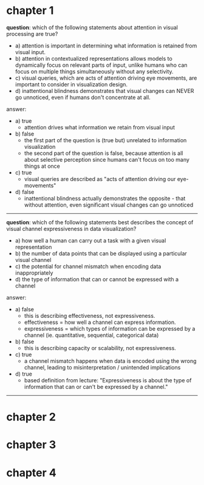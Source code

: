 # chapter 1

**question**: which of the following statements about attention in visual processing are true?

- a) attention is important in determining what information is retained from visual input.
- b) attention in contextualized representations allows models to dynamically focus on relevant parts of input, unlike humans who can focus on multiple things simultaneously without any selectivity.
- c) visual queries, which are acts of attention driving eye movements, are important to consider in visualization design.
- d) inattentional blindness demonstrates that visual changes can NEVER go unnoticed, even if humans don't concentrate at all.

answer:

- a) true
	- attention drives what information we retain from visual input
- b) false
	- the first part of the question is (true but) unrelated to information visualization
	- the second part of the question is false, because attention is all about selective perception since humans can't focus on too many things at once
- c) true
	- visual queries are described as "acts of attention driving our eye-movements"
- d) false
	- inattentional blindness actually demonstrates the opposite - that without attention, even significant visual changes can go unnoticed

---

**question**: which of the following statements best describes the concept of visual channel expressiveness in data visualization?

- a) how well a human can carry out a task with a given visual representation
- b) the number of data points that can be displayed using a particular visual channel
- c) the potential for channel mismatch when encoding data inappropriately
- d) the type of information that can or cannot be expressed with a channel

answer: 

- a) false
	- this is describing effectiveness, not expressiveness.
	- effectiveness = how well a channel can express information.
	- expressiveness = which types of information can be expressed by a channel (ie. quantitative, sequential, categorical data)
- b) false
	- this is describing capacity or scalability, not expressiveness.
- c) true
	- a channel mismatch happens when data is encoded using the wrong channel, leading to misinterpretation / unintended implications
- d) true
	- based definition from lecture: "Expressiveness is about the type of information that can or can't be expressed by a channel."

---

# chapter 2

# chapter 3

# chapter 4
